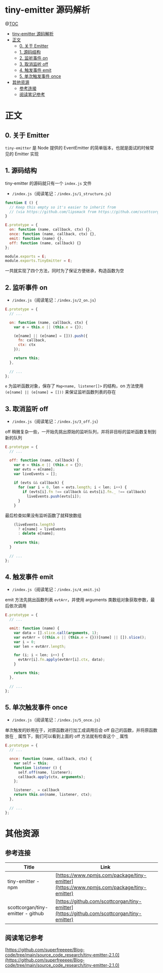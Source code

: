 # tiny-emitter 源码解析

@[TOC](文章目录)

<!-- TOC -->

- [tiny-emitter 源码解析](#tiny-emitter-源码解析)
- [正文](#正文)
  - [0. 关于 Emitter](#0-关于-emitter)
  - [1. 源码结构](#1-源码结构)
  - [2. 监听事件 on](#2-监听事件-on)
  - [3. 取消监听 off](#3-取消监听-off)
  - [4. 触发事件 emit](#4-触发事件-emit)
  - [5. 单次触发事件 once](#5-单次触发事件-once)
- [其他资源](#其他资源)
  - [参考连接](#参考连接)
  - [阅读笔记参考](#阅读笔记参考)

<!-- /TOC -->

# 正文

## 0. 关于 Emitter

`tiny-emitter` 是 Node 提供的 EventEmitter 的简单版本，也就是面试的时候常见的 Emitter 实现

## 1. 源码结构

tiny-emitter 的源码就只有一个 `index.js` 文件

- `/index.js`（阅读笔记：`/index.js/1_structure.js`）

```js
function E () {
  // Keep this empty so it's easier to inherit from
  // (via https://github.com/lipsmack from https://github.com/scottcorgan/tiny-emitter/issues/3)
}

E.prototype = {
  on: function (name, callback, ctx) {},
  once: function (name, callback, ctx) {},
  emit: function (name) {},
  off: function (name, callback) {}
};

module.exports = E;
module.exports.TinyEmitter = E;
```

一共就实现了四个方法，同时为了保证方便继承，构造函数为空

## 2. 监听事件 on

- `/index.js`（阅读笔记：`/index.js/2_on.js`）

```js
E.prototype = {
  // ...

  on: function (name, callback, ctx) {
    var e = this.e || (this.e = {});

    (e[name] || (e[name] = [])).push({
      fn: callback,
      ctx: ctx
    });

    return this;
  },
  
  // ...
};
```

`e` 为监听函数对象，保存了 `Map<name, listener[]>` 的结构，on 方法使用 `(e[name] || (e[name] = []))` 来保证监听函数列表的存在

## 3. 取消监听 off

- `/index.js`（阅读笔记：`/index.js/3_off.js`）

off 稍微复杂一些，一开始先挑出原始的监听队列，并将非目标的监听函数复制到新的队列

```js
E.prototype = {
  // ...

  off: function (name, callback) {
    var e = this.e || (this.e = {});
    var evts = e[name];
    var liveEvents = [];
  
    if (evts && callback) {
      for (var i = 0, len = evts.length; i < len; i++) {
        if (evts[i].fn !== callback && evts[i].fn._ !== callback)
          liveEvents.push(evts[i]);
      }
    }
```

最后检查如果没有监听函数了就释放数组

```js
    (liveEvents.length)
      ? e[name] = liveEvents
      : delete e[name];
  
    return this;
  }
  
  // ...
};
```

## 4. 触发事件 emit

- `/index.js`（阅读笔记：`/index.js/4_emit.js`）

emit 方法先挑出函数列表 `evtArr`，并使用 arguments 类数组对象获取参数，最后依次调用

```js
E.prototype = {
  // ...

  emit: function (name) {
    var data = [].slice.call(arguments, 1);
    var evtArr = ((this.e || (this.e = {}))[name] || []).slice();
    var i = 0;
    var len = evtArr.length;

    for (i; i < len; i++) {
      evtArr[i].fn.apply(evtArr[i].ctx, data);
    }

    return this;
  },
  
  // ...
};
```

## 5. 单次触发事件 once

- `/index.js`（阅读笔记：`/index.js/5_once.js`）

单次触发的妙用在于，对原函数进行加工成调用后会 off 自己的函数，并将原函数放在 `_` 属性下，我们可以看到上面的 off 方法就有检查这个 `_` 属性

```js
E.prototype = {
  // ...

  once: function (name, callback, ctx) {
    var self = this;
    function listener () {
      self.off(name, listener);
      callback.apply(ctx, arguments);
    };

    listener._ = callback
    return this.on(name, listener, ctx);
  },
  
  // ...
};
```

# 其他资源

## 参考连接

| Title                             | Link                                                                                       |
| --------------------------------- | ------------------------------------------------------------------------------------------ |
| tiny-emitter - npm                | [https://www.npmjs.com/package/tiny-emitter](https://www.npmjs.com/package/tiny-emitter)   |
| scottcorgan/tiny-emitter - github | [https://github.com/scottcorgan/tiny-emitter](https://github.com/scottcorgan/tiny-emitter) |

## 阅读笔记参考

[https://github.com/superfreeeee/Blog-code/tree/main/source_code_research/tiny-emitter-2.1.0](https://github.com/superfreeeee/Blog-code/tree/main/source_code_research/tiny-emitter-2.1.0)
